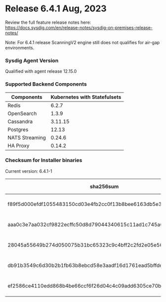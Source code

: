 Release 6.4.1 Aug, 2023
===

Review the full feature release notes here: https://docs.sysdig.com/en/release-notes/sysdig-on-premises-release-notes/

Note: For 6.4.1 release ScanningV2 engine still does not qualifies for air-gap environments.

### Sysdig Agent Version

Qualified with agent release 12.15.0

### Supported Backend Components

| **Components** | **Kubernetes with Statefulsets** |
|---|---|
| Redis                      | 6.2.7 |
| OpenSearch                 | 1.3.9 |
| Cassandra                  | 3.11.15 |
| Postgres                   | 12.13 |
| NATS Streaming             | 0.24.6 |
| HA Proxy                   | 0.14.2 |


### Checksum for Installer binaries

Current version: 6.4.1-1

| **sha256sum** | **Installer binary** |
|---|---|
| f89f5d000efdf1055483150cd03e4fb2cc0f13b8bee6163db5e3d919ab068b0d | installer-darwin-amd64 |
| aaa0c3e7aa032cf9822ecffc50d8d79044340615c11ad1c745a645c7791afa6d | installer-darwin-arm64 |
| 28045a55649b274d050075b31bc65323c9c4bff2c2fd2e05e566936a57f89a8f | installer-linux-amd64 |
| db91b3549c6d30b2b1fb63b8ebcd58e3aadf16d1761ead5bffdefb33aa484e76 | installer-linux-arm |
| ef2586ce4110edd868b4be66ccf6f26d04c4c09add6305ce70b0c1a327c0ead6 | installer-linux-arm64 |

